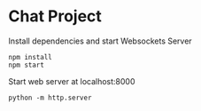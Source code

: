 # Chat Project

Install dependencies and start Websockets Server
```
npm install
npm start
```

Start web server at localhost:8000
```
python -m http.server
```
